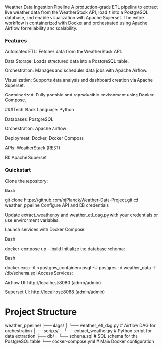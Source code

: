 Weather Data Ingestion Pipeline
A production-grade ETL pipeline to extract live weather data from the WeatherStack API, load it into a PostgreSQL database, and enable visualization with Apache Superset. The entire workflow is containerized with Docker and orchestrated using Apache Airflow for reliability and scalability.

### Features
Automated ETL: Fetches data from the WeatherStack API.

Data Storage: Loads structured data into a PostgreSQL table.

Orchestration: Manages and schedules data jobs with Apache Airflow.

Visualization: Supports data analysis and dashboard creation via Apache Superset.

Containerized: Fully portable and reproducible environment using Docker Compose.

###Tech Stack
Language: Python

Databases: PostgreSQL

Orchestration: Apache Airflow

Deployment: Docker, Docker Compose

APIs: WeatherStack (REST)

BI: Apache Superset

### Quickstart
Clone the repository:

Bash

git clone https://github.com/njPlanck/Weather-Data-Project.git
cd weather_pipeline
Configure API and DB credentials:

Update extract_weather.py and weather_etl_dag.py with your credentials or use environment variables.

Launch services with Docker Compose:

Bash

docker-compose up --build
Initialize the database schema:

Bash

docker exec -it <postgres_container> psql -U postgres -d weather_data -f /db/schema.sql
Access Services:

Airflow UI: http://localhost:8080 (admin/admin)

Superset UI: http://localhost:8088 (admin/admin)

# Project Structure
weather_pipeline/
├── dags/
│ └── weather_etl_dag.py # Airflow DAG for orchestration
├── scripts/
│ └── extract_weather.py # Python script for data extraction
├── db/
│ └── schema.sql # SQL schema for the PostgreSQL table
└── docker-compose.yml # Main Docker configuration